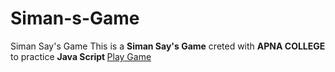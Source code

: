 # Siman-s-Game
Siman Say's Game
This is a <b>Siman Say's Game</b> creted with <b>APNA COLLEGE </b> to practice <b>Java Script </b>
<a href="https://vishal-kumar2006.github.io/Siman-s-Game/"> Play Game</a>
